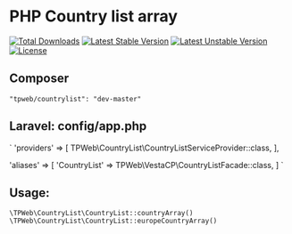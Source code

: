 # PHP Country list array
[![Total Downloads](https://poser.pugx.org/tpweb/countrylist/d/total.svg)](https://packagist.org/packages/tpweb/countrylist)
[![Latest Stable Version](https://poser.pugx.org/tpweb/countrylist/v/stable.svg)](https://packagist.org/packages/tpweb/countrylist)
[![Latest Unstable Version](https://poser.pugx.org/tpweb/countrylist/v/unstable.svg)](https://packagist.org/packages/tpweb/countrylist)
[![License](https://poser.pugx.org/tpweb/countrylist/license.svg)](https://packagist.org/packages/tpweb/countrylist)

## Composer
`"tpweb/countrylist": "dev-master"`


## Laravel: config/app.php
`
'providers' => [
TPWeb\CountryList\CountryListServiceProvider::class,
],


'aliases' => [
'CountryList' => TPWeb\VestaCP\CountryListFacade::class,
]
`

## Usage:
`
\TPWeb\CountryList\CountryList::countryArray()
\TPWeb\CountryList\CountryList::europeCountryArray()
`